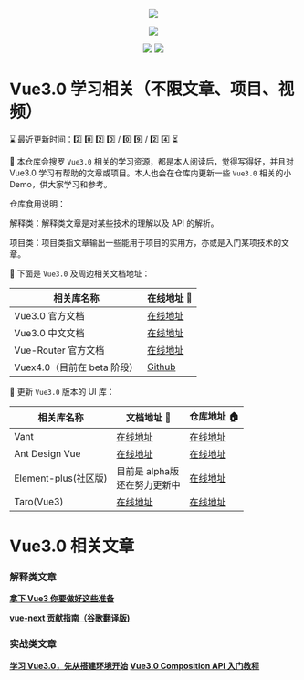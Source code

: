 <p align="center">
  <img src="https://s.yezgea02.com/1600765241808/onpeice.png" />
</p>
<p align="center">
  <img src="https://img.shields.io/badge/%E5%95%A5%E9%83%BD%E5%88%AB%E8%AF%B4-%E6%89%B6%E6%88%91%E8%B5%B7%E6%9D%A5-%2341b883?style=for-the-badge&logo=appveyor">
</p>
<p align="center">
  <img src="https://img.shields.io/badge/Vue-3.x-green">
  <img src="https://img.shields.io/badge/license-MIT-%23ccc">
</p>

# Vue3.0 学习相关（不限文章、项目、视频）
<!--   0️⃣1️⃣2️⃣3️⃣4️⃣5️⃣6️⃣7️⃣8️⃣9️⃣🔟 -->
⌛ 最近更新时间：2️⃣ 0️⃣ 2️⃣ 0️⃣ / 0️⃣ 9️⃣ / 2️⃣ 4️⃣ ⏳

👀 本仓库会搜罗 `Vue3.0` 相关的学习资源，都是本人阅读后，觉得写得好，并且对 Vue3.0 学习有帮助的文章或项目。本人也会在仓库内更新一些 `Vue3.0` 相关的小 Demo，供大家学习和参考。

仓库食用说明：

解释类：解释类文章是对某些技术的理解以及 API 的解析。

项目类：项目类指文章输出一些能用于项目的实用方，亦或是入门某项技术的文章。

📖 下面是 `Vue3.0` 及周边相关文档地址：

| 相关库名称 | 在线地址 🔗 |
| --------- | ----- |
| Vue3.0 官方文档 | [在线地址](https://v3.vuejs.org/) |
| Vue3.0 中文文档 | [在线地址](https://v3.cn.vuejs.org/) |
| Vue-Router 官方文档 | [在线地址](https://next.router.vuejs.org/) |
| Vuex4.0（目前在 beta 阶段） | [Github](https://github.com/vuejs/vuex/tree/4.0) |

🎨 更新 `Vue3.0` 版本的 UI 库：

| 相关库名称 | 文档地址 🔗 | 仓库地址 🏠 |
| --------- | ----- | ----- |
| Vant | [在线地址](https://vant-contrib.gitee.io/vant/next/#/) | [在线地址](https://github.com/youzan/vant/tree/next) |
| Ant Design Vue | [在线地址](https://2x.antdv.com/docs/vue/introduce-cn/) | [在线地址](https://github.com/vueComponent/ant-design-vue/) |
| Element-plus(社区版) | 目前是 alpha版</br>还在努力更新中 | [在线地址](https://github.com/element-plus/element-plus/issues/171) |
| Taro(Vue3) | [在线地址](http://taro-docs.jd.com/taro/docs/vue3) | [在线地址](https://github.com/nervjs/taro) |


# Vue3.0 相关文章
### 解释类文章
[**拿下 Vue3 你要做好这些准备**](https://www.juejin.im/post/6866373381424414734)

[**vue-next 贡献指南（谷歌翻译版)**](https://gitee.com/kennana/vue_next_learning)
### 实战类文章
[**学习 Vue3.0，先从搭建环境开始**](https://mp.weixin.qq.com/s/Bmul8_LUzKBCDKsaP3i_Cg)
[**Vue3.0 Composition API 入门教程**](https://blog.csdn.net/fungleo/category_10020552.html)

